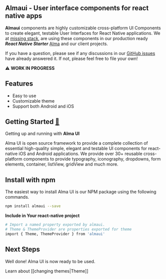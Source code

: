 ## Almaui - User interface components for react native apps
**Almaui** components are highly customizable cross-platform UI Components
to create elegant, testable User Interfaces for React Native applications. We at [missing stack](https://github.com/missingstack), are using these components in our production ready ***React Native Starter*** [Alma](https://github.com/missingstack/alma) and our client projects.

If you have a question, please see if any discussions in our
[GitHub issues](https://github.com/missingstack/almaui/issues) have already answered it.
If not, please feel free to file your own!

:warning: **WORK IN PROGRESS**

## Features
  - Easy to use
  - Customizable theme
  - Support both Android and iOS
  

## Getting Started [🔗](https://github.com/missingstack/almaui/wiki/Getting-started)
Getting up and running with **Alma UI**

Alma UI is open source framework to provide a complete collection of essential high-quality simple, elegant and testable UI components for react-native iOS and Android applications. We provide over 30+ reusable cross-platform components to provide typography, iconography, dropdowns, form elements, container, listView, gridView and much more.



## Install with npm
The easiest way to install Alma UI is our NPM package using the following commands.
```bash
npm install almaui --save 
```
**Include in Your react-native project**
```bash
# Import a named property exported by almaui.
# Theme & ThemeProvider are properties exported for theme
import { Theme, ThemeProvider } from 'almaui'
```


## Next Steps
Well done! Alma UI is now ready to be used.

Learn about [[changing themes|Theme]]

